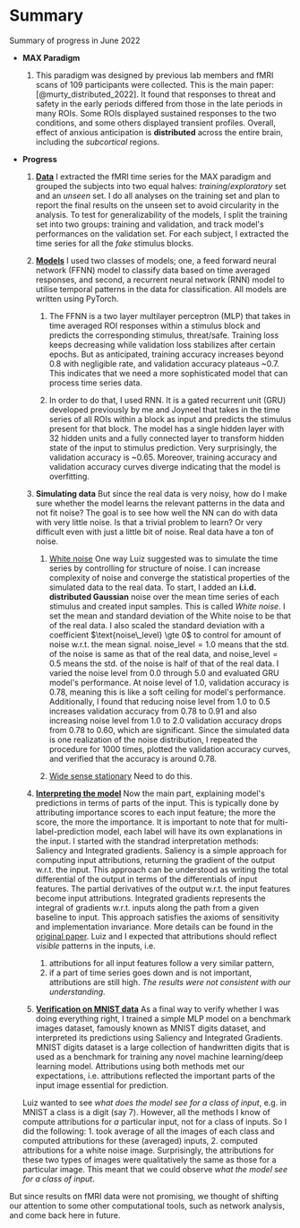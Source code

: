 Summary
===============================

Summary of progress in June 2022

- **MAX Paradigm**
    1. This paradigm was designed by previous lab members and fMRI scans of 109 participants were collected. This is the main paper: [@murty_distributed_2022]. It found that responses to threat and safety in the early periods differed from those in the late periods in many ROIs. Some ROIs displayed sustained responses to the two conditions, and some others displayed transient profiles. Overall, effect of anxious anticipation is **distributed** across the entire brain, including the *subcortical* regions.

- **Progress**
    1. [**Data**](./00-max_dataset.ipynb) I extracted the fMRI time series for the MAX paradigm and grouped the subjects into two equal halves: *training*/*exploratory* set and an *unseen* set. I do all analyses on the training set and plan to report the final results on the unseen set to avoid circularity in the analysis. To test for generalizability of the models, I split the training set into two groups: training and validation, and track model's performances on the validation set. For each subject, I extracted the time series for all the *fake* stimulus blocks.

    2. [**Models**](./01-max_data_pytorch_models.ipynb) I used two classes of models; one, a feed forward neural network (FFNN) model to classify data based on time averaged responses, and second, a recurrent neural network (RNN) model to utilise temporal patterns in the data for classification. All models are written using PyTorch. 
        1. The FFNN is a two layer multilayer perceptron (MLP) that takes in time averaged ROI responses within a stimulus block and predicts the corresponding stimulus, threat/safe. Training loss keeps decreasing while validation loss stabilizes after certain epochs. But as anticipated, training accuracy increases beyond 0.8 with negligible rate, and validation accuracy plateaus ~0.7. This indicates that we need a more sophisticated model that can process time series data. 

        2. In order to do that, I used RNN. It is a gated recurrent unit (GRU) developed previously by me and Joyneel that takes in the time series of all ROIs within a block as input and predicts the stimulus present for that block. The model has a single hidden layer with $32$ hidden units and a fully connected layer to transform hidden state of the input to stimulus prediction. Very surprisingly, the validation accuracy is ~0.65. Moreover, training accuracy and validation accuracy curves diverge indicating that the model is overfitting. 
    
    3. **Simulating data** But since the real data is very noisy, how do I make sure whether the model learns the relevant patterns in the data and not fit noise? The goal is to see how well the NN can do with data with very little noise. Is that a trivial problem to learn? Or very difficult even with just a little bit of noise. Real data have a ton of noise.
        1. [White noise](01-simulated_data_white_noise.ipynb) One way Luiz suggested was to simulate the time series by controlling for structure of noise. I can increase complexity of noise and converge the statistical properties of the simulated data to the real data. To start, I added an **i.i.d. distributed Gaussian** noise over the mean time series of each stimulus and created input samples. This is called *White noise*. I set the mean and standard deviation of the White noise to be that of the real data. I also scaled the standard deviation with a coefficient $\text{noise\_level} \gte 0$ to control for amount of noise w.r.t. the mean signal. $\text{noise\_level} = 1.0$ means that the std. of the noise is same as that of the real data, and $\text{noise\_level} = 0.5$ means the std. of the noise is half of that of the real data. I varied the noise level from 0.0 through 5.0 and evaluated GRU model's performance. At noise level of 1.0, validation accuracy is 0.78, meaning this is like a soft ceiling for model's performance. Additionally, I found that reducing noise level from 1.0 to 0.5 increases validation accuracy from 0.78 to 0.91 and also increasing noise level from 1.0 to 2.0 validation accuracy drops from 0.78 to 0.60, which are significant. Since the simulated data is one realization of the noise distribution, I repeated the procedure for $1000$ times, plotted the validation accuracy curves, and verified that the accuracy is around $0.78$.

        2. [Wide sense stationary](01-simulated_data_wss_noise.ipynb) Need to do this.

    4. [**Interpreting the model**](02-interpretations_simulated_data_white_noise.ipynb) Now the main part, explaining model's predictions in terms of parts of the input. This is typically done by attributing importance scores to each input feature; the more the score, the more the importance. It is important to note that for multi-label-prediction model, each label will have its own explanations in the input. I started with the standrad interpretation methods: Saliency and Integrated gradients. 
    Saliency is a simple approach for computing input attributions, returning the gradient of the output w.r.t. the input. This approach can be understood as writing the total differential of the output in terms of the differentials of input features. The partial derivatives of the output w.r.t. the input features become input attributions. 
    Integrated gradients represents the integral of gradients w.r.t. inputs along the path from a given baseline to input. This approach satisfies the axioms of sensitivity and implementation invariance. More details can be found in the [original paper](https://doi.org/10.48550/arXiv.1703.01365).
    Luiz and I expected that attributions should reflect *visible* patterns in the inputs, i.e. 
        1. attributions for all input features follow a very similar pattern,
        2. if a part of time series goes down and is not important, attributions are still high. 
    *The results were not consistent with our understanding.*

    5. [**Verification on MNIST data**](03-pytorch_quickstart.ipynb) As a final way to verify whether I was doing everything right, I trained a simple MLP model on a benchmark images dataset, famously known as MNIST digits dataset, and interpreted its predictions using Saliency and Integrated Gradients. MNIST digits dataset is a large collection of handwritten digits that is used as a benchmark for training any novel machine learning/deep learning model. Attributions using both methods met our expectations, i.e. attributions reflected the important parts of the input image essential for prediction.  
    
    Luiz wanted to see *what does the model see for a class of input*, e.g. in MNIST a class is a digit (say $7$). However, all the methods I know of compute attributions for *a* particular input, not for a class of inputs. So I did the following:
        1. took average of all the images of each class and computed attributions for these (averaged) inputs, 
        2. computed attributions for a white noise image.
    Surprisingly, the attributions for these two types of images were qualitatively the same as those for a particular image. This meant that we could observe *what the model see for a class of input*.

But since results on fMRI data were not promising, we thought of shifting our attention to some other computational tools, such as network analysis, and come back here in future.
